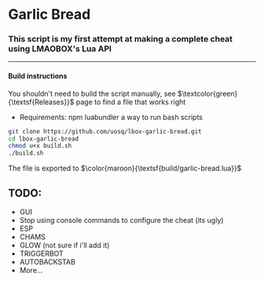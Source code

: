 # Garlic Bread

### This script is my first attempt at making a complete cheat using LMAOBOX's Lua API

---

#### Build instructions

You shouldn't need to build the script manually, see $\textcolor{green}{\textsf{Releases}}$ page to find a file that works right

- Requirements:
npm
luabundler
a way to run bash scripts

```bash
git clone https://github.com/uosq/lbox-garlic-bread.git
cd lbox-garlic-bread
chmod u+x build.sh
./build.sh
```

The file is exported to $\color{maroon}{\textsf{build/garlic-bread.lua}}$

## TODO:

- GUI
- Stop using console commands to configure the cheat (its ugly)
- ESP
- CHAMS
- GLOW (not sure if i'll add it)
- TRIGGERBOT
- AUTOBACKSTAB
- More...


